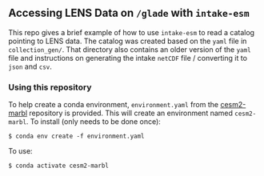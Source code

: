 ## Accessing LENS Data on `/glade` with `intake-esm`

This repo gives a brief example of how to use `intake-esm` to read a catalog pointing to LENS data.
The catalog was created based on the `yaml` file in `collection_gen/`.
That directory also contains an older version of the `yaml` file and instructions on generating the intake `netCDF` file / converting it to `json` and `csv`.

### Using this repository

To help create a conda environment, `environment.yaml` from the [cesm2-marbl](https://github.com/marbl-ecosys/cesm2-marbl) repository is provided.
This will create an environment named `cesm2-marbl`.
To install (only needs to be done once):

```
$ conda env create -f environment.yaml
```

To use:
```
$ conda activate cesm2-marbl
```